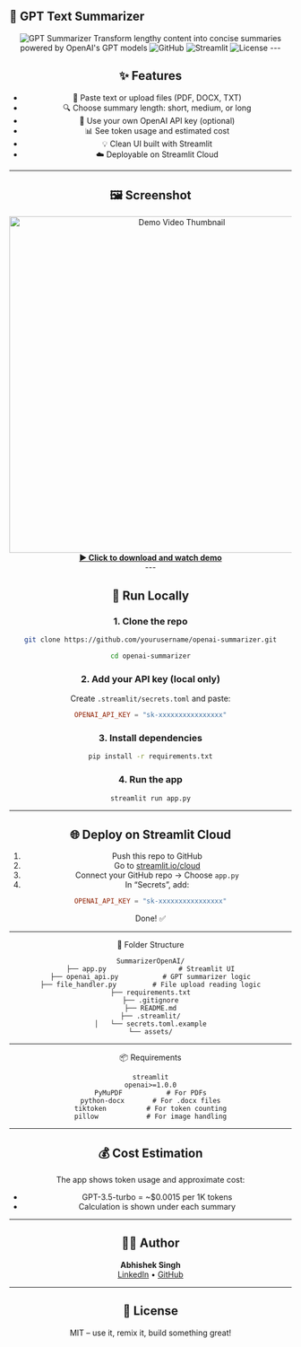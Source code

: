 ## 📑 GPT Text Summarizer

<div align="center">
<img alt="GPT Summarizer" src="https://img.shields.io/badge/GPT-Summarizer-12A87D?style=for-the-badge&amp;logo=openai&amp;logoColor=white">
Transform lengthy content into concise summaries powered by OpenAI's GPT models

<img alt="GitHub" src="https://img.shields.io/badge/View_on-GitHub-181717?style=for-the-badge&amp;logo=github">
<img alt="Streamlit" src="https://img.shields.io/badge/Try_it_on-Streamlit-FF4B4B?style=for-the-badge&amp;logo=streamlit">
<img alt="License" src="https://img.shields.io/badge/License-MIT-yellow.svg?style=for-the-badge">
---

## ✨ Features

- 📄 Paste text or upload files (PDF, DOCX, TXT)
- 🔍 Choose summary length: short, medium, or long
- 🔐 Use your own OpenAI API key (optional)
- 📊 See token usage and estimated cost
- 💡 Clean UI built with Streamlit
- ☁️ Deployable on Streamlit Cloud

---

## 🖼 Screenshot
<div align="center">
  <a href="assets/summarizer(1).mp4" target="_blank">
    <img src="assets/thumbnail.png" alt="Demo Video Thumbnail" width="600"/>
    <br>
    <b>▶️ Click to download and watch demo</b>
  </a>
</div>
---

## 🚀 Run Locally

### 1. Clone the repo

```bash
git clone https://github.com/yourusername/openai-summarizer.git

cd openai-summarizer
```

### 2. Add your API key (local only)

Create `.streamlit/secrets.toml` and paste:

```toml
OPENAI_API_KEY = "sk-xxxxxxxxxxxxxxxx"
```

### 3. Install dependencies

```bash
pip install -r requirements.txt
```

### 4. Run the app

```bash
streamlit run app.py
```

---

## 🌐 Deploy on Streamlit Cloud

1. Push this repo to GitHub
2. Go to [streamlit.io/cloud](https://streamlit.io/cloud)
3. Connect your GitHub repo → Choose `app.py`
4. In “Secrets”, add:

```toml
OPENAI_API_KEY = "sk-xxxxxxxxxxxxxxxx"
```

Done! ✅

---

📁 Folder Structure

```
SummarizerOpenAI/
├── app.py                  # Streamlit UI
├── openai_api.py           # GPT summarizer logic
├── file_handler.py         # File upload reading logic
├── requirements.txt
├── .gitignore
├── README.md
├── .streamlit/
│   └── secrets.toml.example
└── assets/
```

---

📦 Requirements

```
streamlit
openai>=1.0.0
PyMuPDF           # For PDFs
python-docx       # For .docx files
tiktoken          # For token counting
pillow            # For image handling
```

---

## 💰 Cost Estimation

The app shows token usage and approximate cost:

- GPT-3.5-turbo = ~$0.0015 per 1K tokens
- Calculation is shown under each summary

---

## 🧑‍💻 Author

<div align="center"> <strong>Abhishek Singh</strong><br> <a href="https://www.linkedin.com/in/abhimattx/">LinkedIn</a> • <a href="https://github.com/abhimattx">GitHub</a> </div>

---

## 📄 License
MIT – use it, remix it, build something great!
